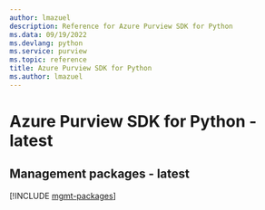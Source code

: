 ```yaml
---
author: lmazuel
description: Reference for Azure Purview SDK for Python
ms.data: 09/19/2022
ms.devlang: python
ms.service: purview
ms.topic: reference
title: Azure Purview SDK for Python
ms.author: lmazuel
---
```

# Azure Purview SDK for Python - latest

## Management packages - latest
[!INCLUDE [mgmt-packages](purview-mgmt-index.md)]